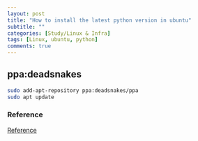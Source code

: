 ```yaml
---
layout: post
title: "How to install the latest python version in ubuntu"
subtitle: ""
categories: [Study/Linux & Infra]
tags: [Linux, ubuntu, python]
comments: true
---
```


## ppa:deadsnakes

``` bash
sudo add-apt-repository ppa:deadsnakes/ppa
sudo apt update
```

### Reference

[Reference](https://launchpad.net/~deadsnakes/+archive/ubuntu/ppa)
